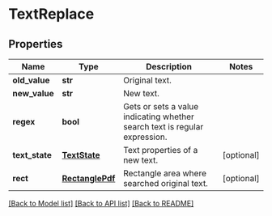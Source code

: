 # TextReplace

## Properties
Name | Type | Description | Notes
------------ | ------------- | ------------- | -------------
**old_value** | **str** | Original text. | 
**new_value** | **str** | New text. | 
**regex** | **bool** | Gets or sets a value indicating whether search text is regular expression. | 
**text_state** | [**TextState**](TextState.md) | Text properties of a new text. | [optional] 
**rect** | [**RectanglePdf**](RectanglePdf.md) | Rectangle area where searched original text. | [optional] 

[[Back to Model list]](../README.md#documentation-for-models) [[Back to API list]](../README.md#documentation-for-api-endpoints) [[Back to README]](../README.md)



